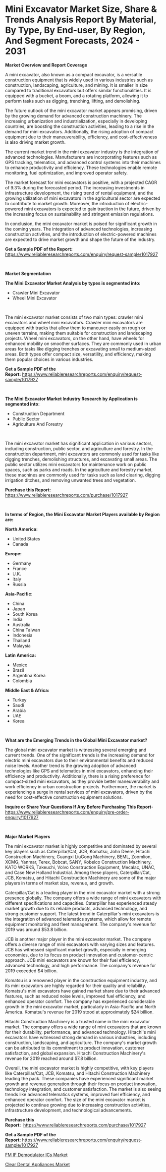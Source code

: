 <p><h1>Mini Excavator Market Size, Share & Trends Analysis Report By Material, By Type, By End-user, By Region, And Segment Forecasts, 2024 - 2031</h1></p><p><strong>Market Overview and Report Coverage</strong></p>
<p><p>A mini excavator, also known as a compact excavator, is a versatile construction equipment that is widely used in various industries such as construction, landscaping, agriculture, and mining. It is smaller in size compared to traditional excavators but offers similar functionalities. It is equipped with a bucket, a boom, and a rotating platform, allowing it to perform tasks such as digging, trenching, lifting, and demolishing.</p><p>The future outlook of the mini excavator market appears promising, driven by the growing demand for advanced construction machinery. The increasing urbanization and industrialization, especially in developing countries, are boosting the construction activities, leading to a rise in the demand for mini excavators. Additionally, the rising adoption of compact equipment due to their maneuverability, efficiency, and cost-effectiveness is also driving market growth.</p><p>The current market trend in the mini excavator industry is the integration of advanced technologies. Manufacturers are incorporating features such as GPS tracking, telematics, and advanced control systems into their machines to enhance productivity and efficiency. These technologies enable remote monitoring, fuel optimization, and improved operator safety.</p><p>The market forecast for mini excavators is positive, with a projected CAGR of 9.3% during the forecasted period. The increasing investments in infrastructure development, the rising trend of rental equipment, and the growing utilization of mini excavators in the agricultural sector are expected to contribute to market growth. Moreover, the introduction of electric-powered mini excavators is expected to gain traction in the future, driven by the increasing focus on sustainability and stringent emission regulations.</p><p>In conclusion, the mini excavator market is poised for significant growth in the coming years. The integration of advanced technologies, increasing construction activities, and the introduction of electric-powered machines are expected to drive market growth and shape the future of the industry.</p></p>
<p><strong>Get a Sample PDF of the Report:</strong> <a href="https://www.reliableresearchreports.com/enquiry/request-sample/1017927">https://www.reliableresearchreports.com/enquiry/request-sample/1017927</a></p>
<p>&nbsp;</p>
<p><strong>Market Segmentation</strong></p>
<p><strong>The Mini Excavator Market Analysis by types is segmented into:</strong></p>
<p><ul><li>Crawler Mini Excavator</li><li>Wheel Mini Excavator</li></ul></p>
<p>&nbsp;</p>
<p><p>The mini excavator market consists of two main types: crawler mini excavators and wheel mini excavators. Crawler mini excavators are equipped with tracks that allow them to maneuver easily on rough or uneven terrains, making them suitable for construction and landscaping projects. Wheel mini excavators, on the other hand, have wheels for enhanced mobility on smoother surfaces. They are commonly used in urban areas for tasks like digging trenches or excavating small to medium-sized areas. Both types offer compact size, versatility, and efficiency, making them popular choices in various industries.</p></p>
<p><strong>Get a Sample PDF of the Report:</strong>&nbsp;<a href="https://www.reliableresearchreports.com/enquiry/request-sample/1017927">https://www.reliableresearchreports.com/enquiry/request-sample/1017927</a></p>
<p>&nbsp;</p>
<p><strong>The Mini Excavator Market Industry Research by Application is segmented into:</strong></p>
<p><ul><li>Construction Department</li><li>Public Sector</li><li>Agriculture And Forestry</li></ul></p>
<p>&nbsp;</p>
<p><p>The mini excavator market has significant application in various sectors, including construction, public sector, and agriculture and forestry. In the construction department, mini excavators are commonly used for tasks like digging trenches, demolishing structures, and excavating small areas. The public sector utilizes mini excavators for maintenance work on public spaces, such as parks and roads. In the agriculture and forestry market, these machines are commonly used for tasks such as land clearing, digging irrigation ditches, and removing unwanted trees and vegetation.</p></p>
<p><strong>Purchase this Report:</strong>&nbsp; <a href="https://www.reliableresearchreports.com/purchase/1017927">https://www.reliableresearchreports.com/purchase/1017927</a></p>
<p>&nbsp;</p>
<p><strong>In terms of Region, the Mini Excavator Market Players available by Region are:</strong></p>
<p>
    <p> <strong> North America: </strong>
        <ul>
            <li>United States</li>
            <li>Canada</li>
        </ul>
        </p> 
    <p> <strong> Europe: </strong>
        <ul>
            <li>Germany</li>
            <li>France</li>
            <li>U.K.</li>
            <li>Italy</li>
            <li>Russia</li>
        </ul>
        </p> 
    <p> <strong> Asia-Pacific: </strong>
        <ul>
            <li>China</li>
            <li>Japan</li>
            <li>South Korea</li>
            <li>India</li>
            <li>Australia</li>
            <li>China Taiwan</li>
            <li>Indonesia</li>
            <li>Thailand</li>
            <li>Malaysia</li>
        </ul>
        </p> 
    <p> <strong> Latin America: </strong>
        <ul>
            <li>Mexico</li>
            <li>Brazil</li>
            <li>Argentina Korea</li>
            <li>Colombia</li>
        </ul>
        </p> 
    <p> <strong> Middle East & Africa: </strong>
        <ul>
            <li>Turkey</li>
            <li>Saudi</li>
            <li>Arabia</li>
            <li>UAE</li>
            <li>Korea</li>
        </ul>
    </p>
    </p>
<p>&nbsp;</p>
<p><strong>What are the Emerging Trends in the Global Mini Excavator market?</strong></p>
<p><p>The global mini excavator market is witnessing several emerging and current trends. One of the significant trends is the increasing demand for electric mini excavators due to their environmental benefits and reduced noise levels. Another trend is the growing adoption of advanced technologies like GPS and telematics in mini excavators, enhancing their efficiency and productivity. Additionally, there is a rising preference for compact-sized mini excavators, as they provide better maneuverability and work efficiency in urban construction projects. Furthermore, the market is experiencing a surge in rental services of mini excavators, driven by the need for cost-effective construction equipment solutions.</p></p>
<p><strong>Inquire or Share Your Questions If Any Before Purchasing This Report</strong>- <a href="https://www.reliableresearchreports.com/enquiry/pre-order-enquiry/1017927">https://www.reliableresearchreports.com/enquiry/pre-order-enquiry/1017927</a></p>
<p>&nbsp;</p>
<p><strong>Major Market Players</strong></p>
<p><p>The mini excavator market is highly competitive and dominated by several key players such as Caterpillar/Cat, JCB, Komatsu, John Deere, Hitachi Construction Machinery, Guangxi LiuGong Machinery, BEML, Zoomlion, XCMG, Yanmar, Terex, Bobcat, SANY, Kobelco Construction Machinery, KATO WORKS, Takeuchi, Volvo Construction Equipment, Mecalac, UNAC, and Case New Holland Industrial. Among these players, Caterpillar/Cat, JCB, Komatsu, and Hitachi Construction Machinery are some of the major players in terms of market size, revenue, and growth.</p><p>Caterpillar/Cat is a leading player in the mini excavator market with a strong presence globally. The company offers a wide range of mini excavators with different specifications and capacities. Caterpillar has experienced steady market growth due to its reliable products, advanced technology, and strong customer support. The latest trend in Caterpillar's mini excavators is the integration of advanced telematics systems, which allow for remote equipment monitoring and fleet management. The company's revenue for 2019 was around $53.8 billion.</p><p>JCB is another major player in the mini excavator market. The company offers a diverse range of mini excavators with varying sizes and features. JCB has witnessed significant market growth, especially in emerging economies, due to its focus on product innovation and customer-centric approach. JCB mini excavators are known for their fuel efficiency, advanced technology, and high performance. The company's revenue for 2019 exceeded $4 billion.</p><p>Komatsu is a renowned player in the construction equipment industry, and its mini excavators are highly regarded for their quality and reliability. Komatsu's mini excavators have gained market share due to their advanced features, such as reduced noise levels, improved fuel efficiency, and enhanced operator comfort. The company has experienced considerable growth in the mini excavator market, particularly in Asia-Pacific and North America. Komatsu's revenue for 2019 stood at approximately $24 billion.</p><p>Hitachi Construction Machinery is a trusted name in the mini excavator market. The company offers a wide range of mini excavators that are known for their durability, performance, and advanced technology. Hitachi's mini excavators have witnessed strong demand in various industries, including construction, landscaping, and agriculture. The company's market growth can be attributed to its commitment to product innovation, customer satisfaction, and global expansion. Hitachi Construction Machinery's revenue for 2019 reached around $7.8 billion.</p><p>Overall, the mini excavator market is highly competitive, with key players like Caterpillar/Cat, JCB, Komatsu, and Hitachi Construction Machinery leading the pack. These companies have experienced significant market growth and revenue generation through their focus on product innovation, technology integration, and customer satisfaction. The market is also seeing trends like advanced telematics systems, improved fuel efficiency, and enhanced operator comfort. The size of the mini excavator market is projected to continue growing due to increasing construction activities, infrastructure development, and technological advancements.</p></p>
<p><strong>Purchase this Report:</strong>&nbsp;&nbsp;<a href="https://www.reliableresearchreports.com/purchase/1017927">https://www.reliableresearchreports.com/purchase/1017927</a></p>
<p></p>
<p><strong>Get a Sample PDF of the Report:</strong>&nbsp;<a href="https://www.reliableresearchreports.com/enquiry/request-sample/1017927">https://www.reliableresearchreports.com/enquiry/request-sample/1017927</a></p>
<p><p><a href="https://issuu.com/reportprime-2/docs/fm-if-demodulator-ics-market-size-2030.pptx">FM IF Demodulator ICs Market</a></p><p><a href="https://medium.com/@ginawindler1965/clear-dental-appliances-market-exploring-market-share-market-trends-and-future-growth-0b1b96a65ac2">Clear Dental Appliances Market</a></p></p>